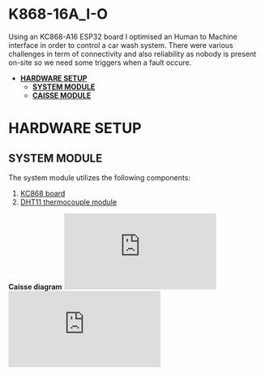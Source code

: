 # K868-16A_I-O
Using an KC868-A16 ESP32 board I optimised an Human to Machine interface in order to control a car wash system. There were various challenges in term of connectivity and also reliability as nobody is present on-site so we need some triggers when a fault occure. 

 * [**HARDWARE SETUP**](#hardware-setup)
    * [**SYSTEM MODULE**](#system-module)
    * [**CAISSE MODULE**](#caisse-module)
 
# HARDWARE SETUP

## SYSTEM MODULE

The system module utilizes the following components:
1.  [KC868 board](https://www.kincony.com/product/relay-controller)
2.  [DHT11 thermocouple module](https://www.sgbotic.com/index.php?dispatch=products.view&product_id=1923)

**Caisse diagram**
![Diagram PDF](https://github.com/MamaxeFinders/K868-16A_I-O/blob/main/Installation%20System%20KC868.pdf)
![Flow Chart PDF](https://github.com/MamaxeFinders/K868-16A_I-O/blob/main/Flowchart.pdf)

